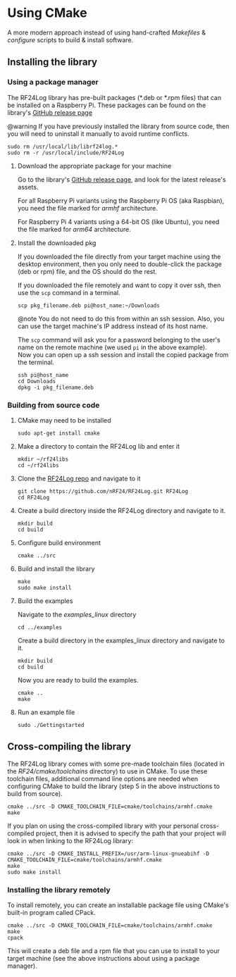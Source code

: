 # Using CMake
A more modern approach instead of using hand-crafted _Makefiles_ & _configure_ scripts
to build & install software.

## Installing the library

### Using a package manager
The RF24Log library has pre-built packages (*.deb or *.rpm files) that can be installed on a
Raspberry Pi. These packages can be found on the library's
[GitHub release page](https://GitHub.com/nRF24/RF24Log/releases)

@warning If you have previously installed the library from source code, then you will need
to uninstall it manually to avoid runtime conflicts.
```shell
sudo rm /usr/local/lib/librf24log.*
sudo rm -r /usr/local/include/RF24Log
```

1. Download the appropriate package for your machine

   Go to the library's [GitHub release page](https://GitHub.com/nRF24/RF24Log/releases), and look for
   the latest release's assets.

   For all Raspberry Pi variants using the Raspberry Pi OS (aka Raspbian), you need the file marked
   for _armhf_ architecture.

   For Raspberry Pi 4 variants using a 64-bit OS (like Ubuntu), you need the file marked for
   _arm64_ architecture.

2. Install the downloaded pkg

   If you downloaded the file directly from your target machine using the desktop environment, then
   you only need to double-click the package (deb or rpm) file, and the OS should do the rest. <br>

   If you downloaded the file remotely and want to copy it over ssh, then use the `scp` command in a terminal.
   ```shell
   scp pkg_filename.deb pi@host_name:~/Downloads
   ```

   @note You do not need to do this from within an ssh session. Also, you can use the target machine's IP
   address instead of its host name.<br>

   The `scp` command will ask you for a password belonging to the user's name on the remote machine (we used
   `pi` in the above example).<br>
   Now you can open up a ssh session and install the copied package from the terminal.
   ```shell
   ssh pi@host_name
   cd Downloads
   dpkg -i pkg_filename.deb
   ```

### Building from source code
1. CMake may need to be installed
   ```shell
   sudo apt-get install cmake
   ```
2. Make a directory to contain the RF24Log lib and enter it
   ```shell
   mkdir ~/rf24libs
   cd ~/rf24libs
   ```
3. Clone the [RF24Log repo](https://github.com/nRF24/RF24Log) and navigate to it
   ```shell
   git clone https://github.com/nRF24/RF24Log.git RF24Log
   cd RF24Log
   ```
4. Create a build directory inside the RF24Log directory and navigate to it.
   ```shell
   mkdir build
   cd build
   ```
5. Configure build environment
   ```shell
   cmake ../src
   ```
6. Build and install the library
   ```shell
   make
   sudo make install
   ```
7. Build the examples

   Navigate to the _examples_linux_ directory
   ```shell
   cd ../examples
   ```
   Create a build directory in the examples_linux directory and navigate to it.
   ```shell
   mkdir build
   cd build
   ```
   Now you are ready to build the examples.
   ```shell
   cmake ..
   make
   ```
8. Run an example file
   ```shell
   sudo ./Gettingstarted
   ```

## Cross-compiling the library
The RF24Log library comes with some pre-made toolchain files (located in the _RF24/cmake/toolchains_
directory) to use in CMake. To use these toolchain files, additional command line options are needed
when configuring CMake to build the library (step 5 in the above instructions to build from source).
```shell
cmake ../src -D CMAKE_TOOLCHAIN_FILE=cmake/toolchains/armhf.cmake
make
```
If you plan on using the cross-compiled library with your personal cross-compiled project, then
it is advised to specify the path that your project will look in when linking to the RF24Log library:
```shell
cmake ../src -D CMAKE_INSTALL_PREFIX=/usr/arm-linux-gnueabihf -D CMAKE_TOOLCHAIN_FILE=cmake/toolchains/armhf.cmake
make
sudo make install
```

### Installing the library remotely
To install remotely, you can create an installable package file using CMake's built-in program called CPack.
```shell
cmake ../src -D CMAKE_TOOLCHAIN_FILE=cmake/toolchains/armhf.cmake
make
cpack
```
This will create a deb file and a rpm file that you can use to install to your target machine (see the
above instructions about using a package manager).
